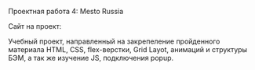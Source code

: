 Проектная работа 4: Mesto Russia

Сайт на проект: 

Учебный проект, направленный на закрепеление пройденного материала HTML, CSS, flex-верстки, Grid Layot, анимаций и структуры БЭМ, а так же изучение JS, подключения popup.